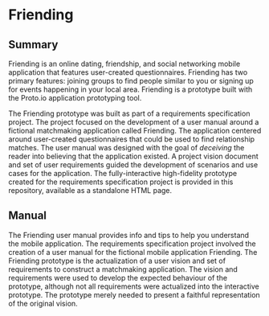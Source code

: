 # Friending

## Summary

Friending is an online dating, friendship, and social networking mobile application that features user-created questionnaires. Friending has two primary features: joining groups to find people similar to you or signing up for events happening in your local area.  Friending is a prototype built with the Proto.io application prototyping tool.

The Friending prototype was built as part of a requirements specification project.  The project focused on the development of a user manual around a fictional matchmaking application called Friending.  The application centered around user-created questionnaires that could be used to find relationship matches.  The user manual was designed with the goal of _deceiving_ the reader into believing that the application existed.  A project vision document and set of user requirements guided the development of scenarios and use cases for the application.   The fully-interactive high-fidelity prototype created for the requirements specification project is provided in this repository, available as a standalone HTML page.

## Manual

The Friending user manual provides info and tips to help you understand the mobile application.  The requirements specification project involved the creation of a user manual for the fictional mobile application Friending.  The Friending prototype is the actualization of a user vision and set of requirements to construct a matchmaking application.  The vision and requirements were used to develop the expected behaviour of the prototype, although not all requirements were actualized into the interactive prototype.  The prototype merely needed to present a faithful representation of the original vision.
